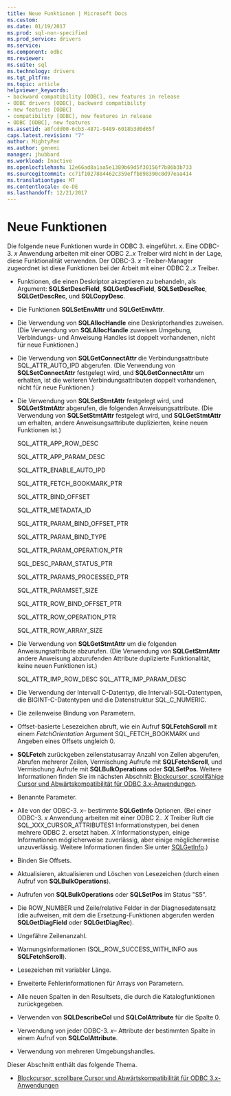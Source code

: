 ```yaml
---
title: Neue Funktionen | Microsoft Docs
ms.custom: 
ms.date: 01/19/2017
ms.prod: sql-non-specified
ms.prod_service: drivers
ms.service: 
ms.component: odbc
ms.reviewer: 
ms.suite: sql
ms.technology: drivers
ms.tgt_pltfrm: 
ms.topic: article
helpviewer_keywords:
- backward compatibility [ODBC], new features in release
- ODBC drivers [ODBC], backward compatibility
- new features [ODBC]
- compatibility [ODBC], new features in release
- ODBC [ODBC], new features
ms.assetid: a8fcdd00-6cb3-4871-9489-6018b3d0d65f
caps.latest.revision: "7"
author: MightyPen
ms.author: genemi
manager: jhubbard
ms.workload: Inactive
ms.openlocfilehash: 12e66ad8a1aa5e1389b69d5f30156f7b86b3b733
ms.sourcegitcommit: cc71f1027884462c359effb898390c8d97eaa414
ms.translationtype: MT
ms.contentlocale: de-DE
ms.lasthandoff: 12/21/2017
---
```

# <a name="new-features"></a>Neue Funktionen
Die folgende neue Funktionen wurde in ODBC 3. eingeführt. *x*. Eine ODBC-3. *x* Anwendung arbeiten mit einer ODBC 2.*.x* Treiber wird nicht in der Lage, diese Funktionalität verwenden. Der ODBC-3. *x* -Treiber-Manager zugeordnet ist diese Funktionen bei der Arbeit mit einer ODBC 2.*.x* Treiber.  
  
-   Funktionen, die einen Deskriptor akzeptieren zu behandeln, als Argument: **SQLSetDescField**, **SQLGetDescField**, **SQLSetDescRec**, **SQLGetDescRec**, und **SQLCopyDesc**.  
  
-   Die Funktionen **SQLSetEnvAttr** und **SQLGetEnvAttr**.  
  
-   Die Verwendung von **SQLAllocHandle** eine Deskriptorhandles zuweisen. (Die Verwendung von **SQLAllocHandle** zuweisen Umgebung, Verbindungs- und Anweisung Handles ist doppelt vorhandenen, nicht für neue Funktionen.)  
  
-   Die Verwendung von **SQLGetConnectAttr** die Verbindungsattribute SQL_ATTR_AUTO_IPD abgerufen. (Die Verwendung von **SQLSetConnectAttr** festgelegt wird, und **SQLGetConnectAttr** um erhalten, ist die weiteren Verbindungsattributen doppelt vorhandenen, nicht für neue Funktionen.)  
  
-   Die Verwendung von **SQLSetStmtAttr** festgelegt wird, und **SQLGetStmtAttr** abgerufen, die folgenden Anweisungsattribute. (Die Verwendung von **SQLSetStmtAttr** festgelegt wird, und **SQLGetStmtAttr** um erhalten, andere Anweisungsattribute duplizierten, keine neuen Funktionen ist.)  
  
     SQL_ATTR_APP_ROW_DESC  
  
     SQL_ATTR_APP_PARAM_DESC  
  
     SQL_ATTR_ENABLE_AUTO_IPD  
  
     SQL_ATTR_FETCH_BOOKMARK_PTR  
  
     SQL_ATTR_BIND_OFFSET  
  
     SQL_ATTR_METADATA_ID  
  
     SQL_ATTR_PARAM_BIND_OFFSET_PTR  
  
     SQL_ATTR_PARAM_BIND_TYPE  
  
     SQL_ATTR_PARAM_OPERATION_PTR  
  
     SQL_DESC_PARAM_STATUS_PTR  
  
     SQL_ATTR_PARAMS_PROCESSED_PTR  
  
     SQL_ATTR_PARAMSET_SIZE  
  
     SQL_ATTR_ROW_BIND_OFFSET_PTR  
  
     SQL_ATTR_ROW_OPERATION_PTR  
  
     SQL_ATTR_ROW_ARRAY_SIZE  
  
-   Die Verwendung von **SQLGetStmtAttr** um die folgenden Anweisungsattribute abzurufen. (Die Verwendung von **SQLGetStmtAttr** andere Anweisung abzurufenden Attribute duplizierte Funktionalität, keine neuen Funktionen ist.)  
  
     SQL_ATTR_IMP_ROW_DESC SQL_ATTR_IMP_PARAM_DESC  
  
-   Die Verwendung der Intervall C-Datentyp, die Intervall-SQL-Datentypen, die BIGINT-C-Datentypen und die Datenstruktur SQL_C_NUMERIC.  
  
-   Die zeilenweise Bindung von Parametern.  
  
-   Offset-basierte Lesezeichen abruft, wie ein Aufruf **SQLFetchScroll** mit einem *FetchOrientation* Argument SQL_FETCH_BOOKMARK und Angeben eines Offsets ungleich 0.  
  
-   **SQLFetch** zurückgeben zeilenstatusarray Anzahl von Zeilen abgerufen, Abrufen mehrerer Zeilen, Vermischung Aufrufe mit **SQLFetchScroll**, und Vermischung Aufrufe mit **SQLBulkOperations** oder **SQLSetPos**. Weitere Informationen finden Sie im nächsten Abschnitt [Blockcursor, scrollfähige Cursor und Abwärtskompatibilität für ODBC 3.x-Anwendungen](../../../odbc/reference/develop-app/block-cursors-scrollable-backward-compatibility-odbc-3-x-applications.md).  
  
-   Benannte Parameter.  
  
-   Alle von der ODBC-3. *x*– bestimmte **SQLGetInfo** Optionen. (Bei einer ODBC-3. *x* Anwendung arbeiten mit einer ODBC 2.. *X* Treiber Ruft die SQL_XXX_CURSOR_ATTRIBUTES1 Informationstypen, bei denen mehrere ODBC 2. ersetzt haben. *X* Informationstypen, einige Informationen möglicherweise zuverlässig, aber einige möglicherweise unzuverlässig. Weitere Informationen finden Sie unter [SQLGetInfo](../../../odbc/reference/syntax/sqlgetinfo-function.md).)  
  
-   Binden Sie Offsets.  
  
-   Aktualisieren, aktualisieren und Löschen von Lesezeichen (durch einen Aufruf von **SQLBulkOperations**).  
  
-   Aufrufen von **SQLBulkOperations** oder **SQLSetPos** im Status "S5".  
  
-   Die ROW_NUMBER und Zeile/relative Felder in der Diagnosedatensatz (die aufweisen, mit dem die Ersetzung-Funktionen abgerufen werden **SQLGetDiagField** oder **SQLGetDiagRec**).  
  
-   Ungefähre Zeilenanzahl.  
  
-   Warnungsinformationen (SQL_ROW_SUCCESS_WITH_INFO aus **SQLFetchScroll**).  
  
-   Lesezeichen mit variabler Länge.  
  
-   Erweiterte Fehlerinformationen für Arrays von Parametern.  
  
-   Alle neuen Spalten in den Resultsets, die durch die Katalogfunktionen zurückgegeben.  
  
-   Verwenden von **SQLDescribeCol** und **SQLColAttribute** für die Spalte 0.  
  
-   Verwendung von jeder ODBC-3. *x*– Attribute der bestimmten Spalte in einem Aufruf von **SQLColAttribute**.  
  
-   Verwendung von mehreren Umgebungshandles.  
  
 Dieser Abschnitt enthält das folgende Thema.  
  
-   [Blockcursor, scrollbare Cursor und Abwärtskompatibilität für ODBC 3.x-Anwendungen](../../../odbc/reference/develop-app/block-cursors-scrollable-backward-compatibility-odbc-3-x-applications.md)
